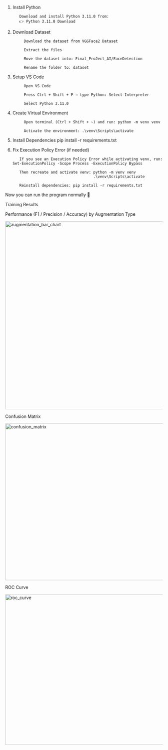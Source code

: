 1. Install Python

          Download and install Python 3.11.0 from:
          👉 Python 3.11.0 Download

2. Download Dataset

            Download the dataset from VGGFace2 Dataset
          
            Extract the files
          
            Move the dataset into: Final_ProJect_AI/FaceDetection
          
            Rename the folder to: dataset

3. Setup VS Code

            Open VS Code
          
            Press Ctrl + Shift + P → type Python: Select Interpreter
          
            Select Python 3.11.0

4. Create Virtual Environment

            Open terminal (Ctrl + Shift + ~) and run: python -m venv venv
          
            Activate the environment: .\venv\Scripts\activate

5. Install Dependencies
            pip install -r requirements.txt

6. Fix Execution Policy Error (if needed)

          If you see an Execution Policy Error while activating venv, run: Set-ExecutionPolicy -Scope Process -ExecutionPolicy Bypass
          
          Then recreate and activate venv: python -m venv venv 
                                           .\venv\Scripts\activate

          Reinstall dependencies: pip install -r requirements.txt

  Now you can run the program normally 🎉

  Training Results
  
Performance (F1 / Precision / Accuracy) by Augmentation Type
             
<img width="1200" height="600" alt="augmentation_bar_chart" src="https://github.com/user-attachments/assets/f672828b-406b-428b-8273-0c566ac1e9da" />

Confusion Matrix

<img width="600" height="500" alt="confusion_matrix" src="https://github.com/user-attachments/assets/8783cdee-5843-44a3-afed-258f0e55d291" />

ROC Curve

<img width="640" height="480" alt="roc_curve" src="https://github.com/user-attachments/assets/bdc28d68-a574-486b-a162-d8e0cd741f1d" />



